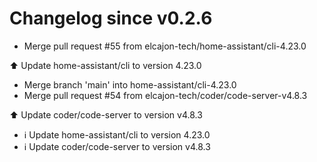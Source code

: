 # Changelog since v0.2.6
- Merge pull request #55 from elcajon-tech/home-assistant/cli-4.23.0

⬆️ Update home-assistant/cli to version 4.23.0 
- Merge branch 'main' into home-assistant/cli-4.23.0 
- Merge pull request #54 from elcajon-tech/coder/code-server-v4.8.3

⬆️ Update coder/code-server to version v4.8.3 
- ℹ️ Update home-assistant/cli to version 4.23.0 
- ℹ️ Update coder/code-server to version v4.8.3 
